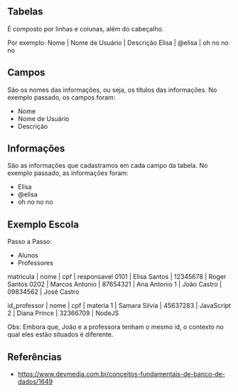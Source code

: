 ## Tabelas
É composto por linhas e colunas, além do cabeçalho.

Por exemplo:
Nome  | Nome de Usuário | Descrição
Elisa | @elisa          | oh no no no

## Campos
São os nomes das informações, ou seja, os títulos das informações. No exemplo passado, os campos foram:

- Nome
- Nome de Usuário
- Descrição

## Informações
São as informações que cadastramos em cada campo da tabela. No exemplo passado, as informações foram:

- Elisa
- @elisa
- oh no no no

## Exemplo Escola

Passo a Passo:

- Alunos
- Professores

matricula  | nome            | cpf      | responsavel
0101       | Elisa Santos    | 12345678 | Roger Santos
0202       | Marcos Antonio  | 87654321 | Ana Antonio
1          | João Castro     | 09834562 | José Castro

id_professor  | nome            | cpf      | materia
1             | Samara Silvia   | 45637283 | JavaScript
2             | Diana Prince    | 32366709 | NodeJS

Obs: Embora que, João e a professora tenham o mesmo id, o contexto no qual eles estão situados é diferente.

## Referências

- https://www.devmedia.com.br/conceitos-fundamentais-de-banco-de-dados/1649